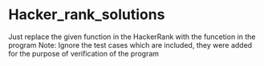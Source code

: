 # Hacker_rank_solutions
Just replace the given function in the HackerRank with the funcetion in the program
Note: Ignore the test cases which are included, they were added for the purpose of verification of the program
